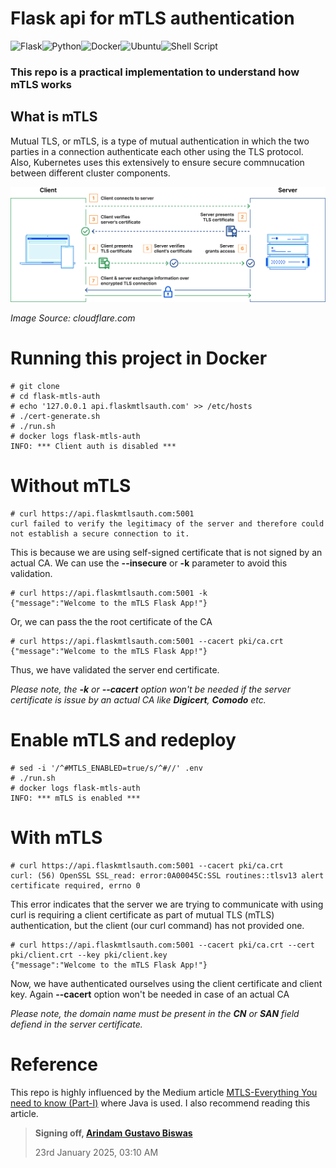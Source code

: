 # Flask api for mTLS authentication
![Flask](https://img.shields.io/badge/flask-%23000.svg?style=for-the-badge&logo=flask&logoColor=white)![Python](https://img.shields.io/badge/python-3670A0?style=for-the-badge&logo=python&logoColor=ffdd54)![Docker](https://img.shields.io/badge/docker-%230db7ed.svg?style=for-the-badge&logo=docker&logoColor=white)![Ubuntu](https://img.shields.io/badge/Ubuntu-E95420?style=for-the-badge&logo=ubuntu&logoColor=white)![Shell Script](https://img.shields.io/badge/shell_script-%23121011.svg?style=for-the-badge&logo=gnu-bash&logoColor=white)

### This repo is a practical implementation to understand how mTLS works


## What is mTLS
Mutual TLS, or mTLS, is a type of mutual authentication in which the two parties in a connection authenticate each other using the TLS protocol. Also, Kubernetes uses this extensively to ensure secure commnucation between different cluster components.

![mtls alt text](/images/mtls.png "How mTLS works")

*Image Source: cloudflare.com*

# Running this project in Docker
```
# git clone 
# cd flask-mtls-auth
# echo '127.0.0.1 api.flaskmtlsauth.com' >> /etc/hosts
# ./cert-generate.sh
# ./run.sh
# docker logs flask-mtls-auth
INFO: *** Client auth is disabled ***
```

# Without mTLS
```
# curl https://api.flaskmtlsauth.com:5001
curl failed to verify the legitimacy of the server and therefore could not establish a secure connection to it.
```

This is because we are using self-signed certificate that is not signed by an actual CA. We can use the **--insecure** or **-k** parameter to avoid this validation.

```
# curl https://api.flaskmtlsauth.com:5001 -k
{"message":"Welcome to the mTLS Flask App!"}
```

Or, we can pass the the root certificate of the CA
```
# curl https://api.flaskmtlsauth.com:5001 --cacert pki/ca.crt
{"message":"Welcome to the mTLS Flask App!"}
```
Thus, we have validated the server end certificate.

*Please note, the **-k** or **--cacert** option won't be needed if the server certificate is issue by an actual CA like **Digicert**, **Comodo** etc.*

# Enable mTLS and redeploy
```
# sed -i '/^#MTLS_ENABLED=true/s/^#//' .env
# ./run.sh
# docker logs flask-mtls-auth
INFO: *** mTLS is enabled ***
```


# With mTLS
```
# curl https://api.flaskmtlsauth.com:5001 --cacert pki/ca.crt
curl: (56) OpenSSL SSL_read: error:0A00045C:SSL routines::tlsv13 alert certificate required, errno 0
```

This error indicates that the server we are trying to communicate with using curl is requiring a client certificate as part of mutual TLS (mTLS) authentication, but the client (our curl command) has not provided one.
```
# curl https://api.flaskmtlsauth.com:5001 --cacert pki/ca.crt --cert pki/client.crt --key pki/client.key
{"message":"Welcome to the mTLS Flask App!"}
```
Now, we have authenticated ourselves using the client certificate and client key. Again **--cacert** option won't be needed in case of an actual CA

*Please note, the domain name must be present in the **CN** or **SAN** field defiend in the server certificate.*

# Reference

This repo is highly influenced by the Medium article [MTLS-Everything You need to know (Part-I)](https://medium.com/@skshukla.0336/mtls-everything-you-need-to-know-e03804b30804) where Java is used. I also recommend reading this article.


> **Signing off, [Arindam Gustavo Biswas](https://www.linkedin.com/in/arindamgb/)**
>
> 23rd January 2025, 03:10 AM
